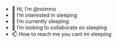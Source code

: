 - 👋 Hi, I’m @noimno
- 👀 I’m interested in sleeping
- 🌱 I’m currently sleeping
- 💞️ I’m looking to collaborate on sleeping
- 📫 How to reach me you cant im sleeping 

<!---
noimno/noimno is a ✨ special ✨ repository because its `README.md` (this file) appears on your GitHub profile.
You can click the Preview link to take a look at your changes.
--->
